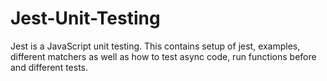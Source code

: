 # Jest-Unit-Testing
Jest is a JavaScript unit testing. This contains setup of jest, examples, different matchers as well as how to test async code, run functions before and different tests. 
